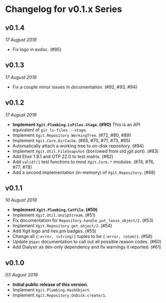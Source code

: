 # Changelog for v0.1.x Series

## v0.1.4

_17 August 2019_

* Fix logo in exdoc. (#95)

## v0.1.3

_17 August 2019_

* Fix a couple minor issues in documentation. (#92, #93, #94)

## v0.1.2

_17 August 2019_

* **Implement `Xgit.Plumbing.LsFiles.Stage`. (#90)** This is an API equivalent of `git ls-files --stage`.
* Implement `Xgit.Repository.WorkingTree`. (#72, #80, #89)
* Implement `Xgit.Core.DirCache`. (#65, #70, #71, #73, #85)
* Automatically attach a working tree to on-disk repository. (#84)
* Implement `Xgit.Util.FileSnapshot` (borrowed from old jgit port). (#83)
* Add Elixir 1.9.1 and OTP 22.0 to test matrix. (#82)
* Add `valid?/1` test functions to most `Xgit.Core.*` modules. (#74, #76, #77, #78)
* Add a second implementation (in-memory) of `Xgit.Repository`. (#68)

## v0.1.1

_10 August 2019_

* **Implement `Xgit.Plumbing.CatFile`. (#59)**
* Implement `Xgit.Util.UnzipStream`. (#51)
* Fix documentation for `Repository.handle_put_loose_object/2`. (#53)
* Implement `Xgit.Repository.get_object/2`. (#54)
* Add Xgit logo and hex.pm badges. (#55)
* Change all `{:error, (string)}` tuples to be `{:error, (atom)}`. (#58)
* Update `@spec` documentation to call out all possible reason codes. (#60)
* Add Dialyxir as dev-only dependency and fix warnings it reported. (#61)

## v0.1.0

_03 August 2019_

* **Initial public release of this version.**
* Implement `Xgit.Plumbing.HashObject`.
* Implement `Xgit.Repository.OnDisk.create/1`.
